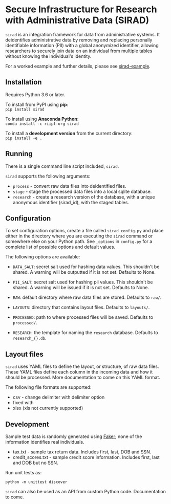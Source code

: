 # Secure Infrastructure for Research with Administrative Data (SIRAD)

`sirad` is an integration framework for data from administrative systems. It
deidentifies administrative data by removing and replacing personally
identifiable information (PII) with a global anonymized identifier, allowing
researchers to securely join data on an individual from multiple tables without
knowing the individual's identity.

For a worked example and further details, please see
[sirad-example](https://github.com/riipl-org/sirad-example).

## Installation

Requires Python 3.6 or later.

To install from PyPI using **pip**:  
`pip install sirad`

To install using **Anaconda Python**:  
`conda install -c riipl-org sirad`

To install a **development version** from the current directory:  
`pip install -e .`

## Running
There is a single command line script included, `sirad`.

`sirad` supports the following arguments:
* `process` - convert raw data files into deidentified files.
* `stage` - stage the processed data files into a local sqlite database.
* `research` - create a research version of the database, with a unique
  anonymous identifier (sirad_id), with the staged tables.

## Configuration

To set configuration options, create a file called `sirad_config.py` and place
either in the directory where you are executing the `sirad` command or
somewhere else on your Python path. See `_options` in `config.py` for a
complete list of possible options and default values.

The following options are available:

* `DATA_SALT`: secret salt used for hashing data values. This shouldn't be
  shared. A warning will be outputted if it is not set. Defaults to None.

* `PII_SALT`: secret salt used for hashing pii values. This shouldn't be
  shared. A warning will be issued if it is not set. Defaults to None.

* `RAW`: default directory where raw data files are stored. Defaults to `raw/`.

* `LAYOUTS`: directory that contains layout files. Defaults to `layouts/`.

* `PROCESSED`: path to where processed files will be saved. Defaults to
  `processed/`.

* `RESEARCH`: the template for naming the `research` database. Defaults to
  `research_{}.db`.

## Layout files

`sirad` uses YAML files to define the layout, or structure, of raw data files.
These YAML files define each column in the incoming data and how it should be
processed. More documentation to come on this YAML format.

The following file formats are supported:
* csv - change delimiter with delimiter option
* fixed with
* xlsx (xls not currently supported)

## Development

Sample test data is randomly generated using
[Faker](https://github.com/joke2k/faker); none of the information identifies
real individuals.

* tax.txt - sample tax return data. Includes first, last, DOB and SSN.
* credit_scores.txt - sample credit score information. Includes first, last and
  DOB but no SSN.

Run unit tests as:

`python -m unittest discover`

`sirad` can also be used as an API from custom Python code. Documentation to come.
